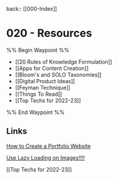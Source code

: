  back:: [[000-Index]]


# 020 - Resources

%% Begin Waypoint %%
- [[20 Rules of Knowledge Formulation]]
- [[Apps for Content Creation]]
- [[Bloom's and SOLO Taxonomies]]
- [[Digital Product Ideas]]
- [[Feyman Technique]]
- [[Things To Read]]
- [[Top Techs for 2022-23]]

%% End Waypoint %%



## Links

[How to Create a Portfolio Website](https://pagespeedchecklist.com/how-to-create-a-portfolio-website)

[Use Lazy Loading on Images!!!!](https://pagespeedchecklist.com/lazy-load-images)

[[Top Techs for 2022-23]]